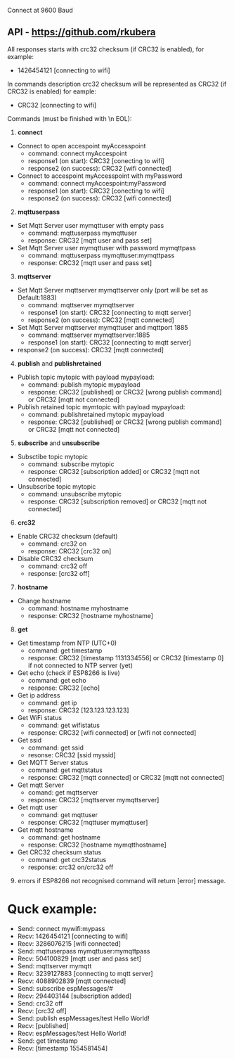 Connect at 9600 Baud

## API - https://github.com/rkubera
All responses starts with crc32 checksum (if CRC32 is enabled), for example:
- 1426454121 [connecting to wifi]

In commands description crc32 checksum will be represented as CRC32 (if CRC32 is enabled) for eample:
- CRC32 [connecting to wifi]

Commands (must be finished with \n EOL):
1) <b>connect</b>
- Connect to open accespoint myAccesspoint
  - command: connect myAccespoint
  - response1 (on start): CRC32 [conecting to wifi]
  - response2 (on success): CRC32 [wifi connected]
- Connect to accespoint myAccesspoint with myPassword
  - command: connect myAccespoint:myPassword
  - response1 (on start): CRC32 [conecting to wifi]
  - response2 (on success): CRC32 [wifi connected]

2) <b>mqttuserpass</b>
- Set Mqtt Server user mymqttuser with empty pass
  - command: mqttuserpass mymqttuser
  - response: CRC32 [mqtt user and pass set]
- Set Mqtt Server user mymqttuser with password mymqttpass
  - command: mqttuserpass mymqttuser:mymqttpass
  - response: CRC32 [mqtt user and pass set]

3) <b>mqttserver</b>
- Set Mqtt Server mqttserver mymqttserver only (port will be set as Default:1883)
  - command: mqttserver mymqttserver
  - response1 (on start): CRC32 [connecting to mqtt server]
  - response2 (on success): CRC32 [mqtt connected]
- Set Mqtt Server mqttserver mymqttuser and mqttport 1885
  - command: mqttserver mymqttserver:1885
  - response1 (on start): CRC32 [connecting to mqtt server]
 - response2 (on success): CRC32 [mqtt connected]

4) <b>publish</b> and <b>publishretained</b>
- Publish topic mytopic with payload mypayload:
  - command: publish mytopic mypayload
  - response: CRC32 [published] or CRC32 [wrong publish command] or CRC32 [mqtt not connected]
- Publish retained topic mymtopic with payload mypayload:
  - command: publishretained mytopic mypayload
  - response: CRC32 [published] or CRC32 [wrong publish command] or CRC32 [mqtt not connected]

5) <b>subscribe</b> and <b>unsubscribe</b>
- Subsctibe topic mytopic
  - command: subscribe mytopic
  - response: CRC32 [subscription added] or CRC32 [mqtt not connected]
- Unsubscribe topic mytopic
  - command: unsubscribe mytopic
  - response: CRC32 [subscription removed] or CRC32 [mqtt not connected]

6) <b>crc32</b>
- Enable CRC32 checksum (default)
  - command: crc32 on
  - response: CRC32 [crc32 on]
- Disable CRC32 checksum
  - command: crc32 off
  - response: [crc32 off]

7) <b>hostname</b>
- Change hostname
  - command: hostname myhostname
  - response: CRC32 [hostname myhostname]
  
8) <b>get</b>
- Get timestamp from NTP (UTC+0)
  - command: get timestamp
  - response: CRC32 [timestamp 1131334556] or CRC32 [timestamp 0] if not connected to NTP server (yet)
- Get echo (check if ESP8266 is live)
  - command: get echo
  - response: CRC32 [echo]
- Get ip address
  - command: get ip
  - response: CRC32 [123.123.123.123]
- Get WiFi status
  - command: get wifistatus
  - response: CRC32 [wifi connected] or [wifi not connected]
- Get ssid
  - command: get ssid
  - resonse: CRC32 [ssid myssid]
- Get MQTT Server status
  - command: get mqttstatus
  - response: CRC32 [mqtt connected] or CRC32 [mqtt not connected]
- Get mqtt Server
  - comand: get mqttserver
  - response: CRC32 [mqttserver mymqttserver]
- Get mqtt user
  - command: get mqttuser
  - response: CRC32 [mqttuser mymqttuser]
- Get mqtt hostname
  - command: get hostname
  - response: CRC32 [hostname mymqtthostname]
- Get CRC32 checksum status
  - command: get crc32status
  - response: crc32 on/crc32 off
  
9) errors
if ESP8266 not recognised command will return [error] message.

# Quck example:
- Send: connect mywifi:mypass
- Recv: 1426454121 [connecting to wifi]
- Recv: 3286076215 [wifi connected]
- Send: mqttuserpass mymqttuser:mymqttpass
- Recv: 504100829 [mqtt user and pass set]
- Send: mqttserver mymqtt
- Recv: 3239127883 [connecting to mqtt server]
- Recv: 4088902839 [mqtt connected]
- Send: subscribe espMessages/#
- Recv: 294403144 [subscription added]
- Send: crc32 off
- Recv: [crc32 off]
- Send: publish espMessages/test Hello World!
- Recv: [published]
- Recv: espMessages/test Hello World!
- Send: get timestamp
- Recv: [timestamp 1554581454]